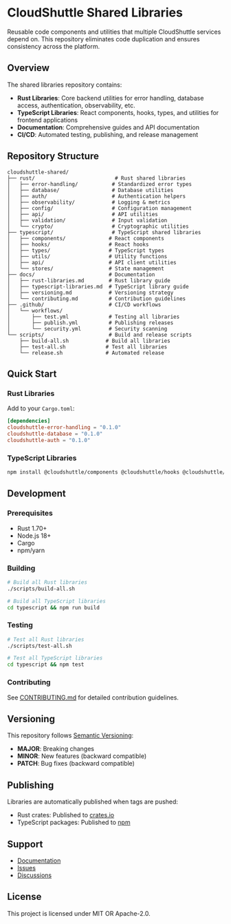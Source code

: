 # CloudShuttle Shared Libraries

Reusable code components and utilities that multiple CloudShuttle services depend on. This repository eliminates code duplication and ensures consistency across the platform.

## Overview

The shared libraries repository contains:
- **Rust Libraries**: Core backend utilities for error handling, database access, authentication, observability, etc.
- **TypeScript Libraries**: React components, hooks, types, and utilities for frontend applications
- **Documentation**: Comprehensive guides and API documentation
- **CI/CD**: Automated testing, publishing, and release management

## Repository Structure

```
cloudshuttle-shared/
├── rust/                          # Rust shared libraries
│   ├── error-handling/           # Standardized error types
│   ├── database/                 # Database utilities
│   ├── auth/                     # Authentication helpers
│   ├── observability/            # Logging & metrics
│   ├── config/                   # Configuration management
│   ├── api/                      # API utilities
│   ├── validation/               # Input validation
│   └── crypto/                   # Cryptographic utilities
├── typescript/                   # TypeScript shared libraries
│   ├── components/              # React components
│   ├── hooks/                   # React hooks
│   ├── types/                   # TypeScript types
│   ├── utils/                   # Utility functions
│   ├── api/                     # API client utilities
│   └── stores/                  # State management
├── docs/                        # Documentation
│   ├── rust-libraries.md        # Rust library guide
│   ├── typescript-libraries.md  # TypeScript library guide
│   ├── versioning.md            # Versioning strategy
│   └── contributing.md          # Contribution guidelines
├── .github/                     # CI/CD workflows
│   └── workflows/
│       ├── test.yml             # Testing all libraries
│       ├── publish.yml          # Publishing releases
│       └── security.yml         # Security scanning
└── scripts/                     # Build and release scripts
    ├── build-all.sh            # Build all libraries
    ├── test-all.sh             # Test all libraries
    └── release.sh              # Automated release
```

## Quick Start

### Rust Libraries

Add to your `Cargo.toml`:

```toml
[dependencies]
cloudshuttle-error-handling = "0.1.0"
cloudshuttle-database = "0.1.0"
cloudshuttle-auth = "0.1.0"
```

### TypeScript Libraries

```bash
npm install @cloudshuttle/components @cloudshuttle/hooks @cloudshuttle/types
```

## Development

### Prerequisites

- Rust 1.70+
- Node.js 18+
- Cargo
- npm/yarn

### Building

```bash
# Build all Rust libraries
./scripts/build-all.sh

# Build all TypeScript libraries
cd typescript && npm run build
```

### Testing

```bash
# Test all Rust libraries
./scripts/test-all.sh

# Test all TypeScript libraries
cd typescript && npm test
```

### Contributing

See [CONTRIBUTING.md](docs/contributing.md) for detailed contribution guidelines.

## Versioning

This repository follows [Semantic Versioning](docs/versioning.md):

- **MAJOR**: Breaking changes
- **MINOR**: New features (backward compatible)
- **PATCH**: Bug fixes (backward compatible)

## Publishing

Libraries are automatically published when tags are pushed:

- Rust crates: Published to [crates.io](https://crates.io)
- TypeScript packages: Published to [npm](https://www.npmjs.com)

## Support

- [Documentation](docs/)
- [Issues](https://github.com/cloudshuttle/cloudshuttle-shared/issues)
- [Discussions](https://github.com/cloudshuttle/cloudshuttle-shared/discussions)

## License

This project is licensed under MIT OR Apache-2.0.
